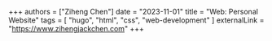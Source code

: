 +++
authors = ["Ziheng Chen"]
date = "2023-11-01"
title = "Web: Personal Website"
tags = [
    "hugo", "html", "css", "web-development"
]
externalLink = "https://www.zihengjackchen.com"
+++